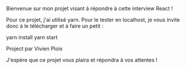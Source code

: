 Bienvenue sur mon projet visant à répondre à cette interview React !

Pour ce projet, j'ai utilisé yarn. Pour le tester en localhost, je vous invite donc à le télécharger et à faire un petit :

yarn install
yarn start

Project par Vivien Ploix

J'espère que ce projet vous plaira et répondra à vos attentes !
